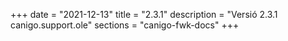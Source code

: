 +++
date        = "2021-12-13"
title       = "2.3.1"
description = "Versió 2.3.1 canigo.support.ole"
sections    = "canigo-fwk-docs"
+++